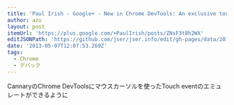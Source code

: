 ```yaml
---
title: 'Paul Irish - Google+ - New in Chrome DevTools: An exclusive touch cursor while…'
author: azu
layout: post
itemUrl: 'https://plus.google.com/+PaulIrish/posts/ZNsF3t8h2WX'
editJSONPath: 'https://github.com/jser/jser.info/edit/gh-pages/data/2013/05/index.json'
date: '2013-05-07T12:07:53.269Z'
tags:
  - Chrome
  - デバック
---
```

CannaryのChrome DevToolsにマウスカーソルを使ったTouch eventのエミュレートができるように
